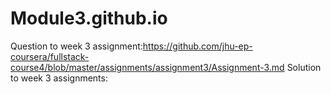 # Module3.github.io
Question to week 3 assignment:https://github.com/jhu-ep-coursera/fullstack-course4/blob/master/assignments/assignment3/Assignment-3.md
Solution to week 3 assignments:
